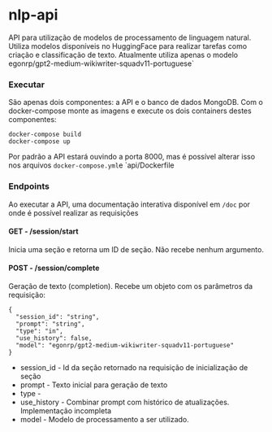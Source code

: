 
# nlp-api

API para utilização de modelos de processamento de linguagem natural. Utiliza modelos disponíveis no HuggingFace para realizar tarefas como criação e classificação de texto. Atualmente utiliza apenas o modelo egonrp/gpt2-medium-wikiwriter-squadv11-portuguese`

### Executar

São apenas dois componentes: a API e o banco de dados MongoDB.
Com o docker-compose monte as imagens e execute os dois containers destes componentes:

```
docker-compose build
docker-compose up
```

Por padrão a API estará ouvindo a porta 8000, mas é possível alterar isso nos arquivos `docker-compose.yml`e `api/Dockerfile

### Endpoints

Ao executar a API, uma documentação interativa disponível em `/doc` por onde é possível realizar as requisições

#### GET - /session/start

Inicia uma seção e retorna um ID de seção. Não recebe nenhum argumento.

#### POST - /session/complete

Geração de texto (completion). Recebe um objeto com os parâmetros da requisição:
```
{
  "session_id": "string",
  "prompt": "string",
  "type": "in",
  "use_history": false,
  "model": "egonrp/gpt2-medium-wikiwriter-squadv11-portuguese"
}
```
- session_id - Id da seção retornado na requisição de inicialização de seção
- prompt - Texto inicial para geração de texto
- type -
- use_history - Combinar prompt com histórico de atualizações. Implementação incompleta
- model - Modelo de processamento a ser utilizado. 


